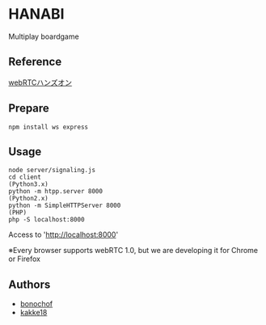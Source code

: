 HANABI
===

Multiplay boardgame

## Reference
[webRTCハンズオン](https://github.com/yusuke84/webrtc-handson-2016)

## Prepare
```
npm install ws express
```

## Usage
```
node server/signaling.js
cd client
(Python3.x)
python -m htpp.server 8000
(Python2.x)
python -m SimpleHTTPServer 8000
(PHP)
php -S localhost:8000
```
Access to '[http://localhost:8000](http://localhost:8000)'

※Every browser supports webRTC 1.0, but we are developing it for Chrome or Firefox

## Authors
* [bonochof](https://github.com/bonochof)
* [kakke18](https;//github.com/kakke18)

